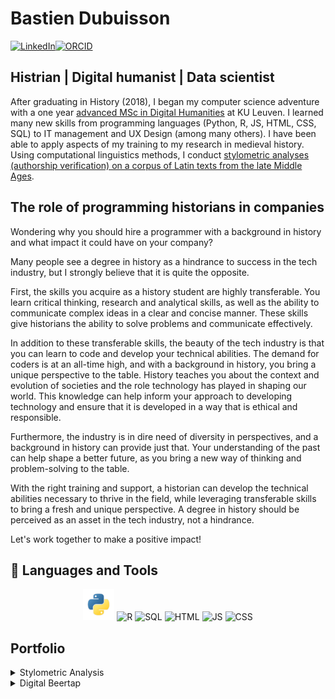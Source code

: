 # Bastien Dubuisson
[![LinkedIn](https://img.shields.io/badge/-LinkedIn-black.svg?style=flat-square&logo=linkedin&colorB=0077b5)](https://www.linkedin.com/in/bastien-dubuisson-805054151/)[![ORCID](https://img.shields.io/badge/-ORCID-red.svg?style=flat-square&logo=orcid&colorB=161616)](https://orcid.org/0000-0001-9703-1521)

## Histrian | Digital humanist | Data scientist

After graduating in History (2018), I began my computer science adventure with a one year [advanced MSc in Digital Humanities](https://set.kuleuven.be/onderwijs/mdh) at KU Leuven. I learned many new skills from programming languages (Python, R, JS, HTML, CSS, SQL) to IT management and UX Design (among many others).
I have been able to apply aspects of my training to my research in medieval history. Using computational linguistics methods, I conduct [stylometric analyses (authorship verification) on a corpus of Latin texts from the late Middle Ages](https://doi.org/10.4000/cem.19285).

## The role of programming historians in companies

Wondering why you should hire a programmer with a background in history and what impact it could have on your company?

Many people see a degree in history as a hindrance to success in the tech industry, but I strongly believe that it is quite the opposite.

First, the skills you acquire as a history student are highly transferable. You learn critical thinking, research and analytical skills, as well as the ability to communicate complex ideas in a clear and concise manner. These skills give historians the ability to solve problems and communicate effectively.

In addition to these transferable skills, the beauty of the tech industry is that you can learn to code and develop your technical abilities. The demand for coders is at an all-time high, and with a background in history, you bring a unique perspective to the table. History teaches you about the context and evolution of societies and the role technology has played in shaping our world. This knowledge can help inform your approach to developing technology and ensure that it is developed in a way that is ethical and responsible.

Furthermore, the industry is in dire need of diversity in perspectives, and a background in history can provide just that. Your understanding of the past can help shape a better future, as you bring a new way of thinking and problem-solving to the table.

With the right training and support, a historian can develop the technical abilities necessary to thrive in the field, while leveraging transferable skills to bring a fresh and unique perspective. A degree in history should be perceived as an asset in the tech industry, not a hindrance.

Let's work together to make a positive impact!

## 🔨 Languages and Tools

<p align="center">
  <img src="https://raw.githubusercontent.com/github/explore/80688e429a7d4ef2fca1e82350fe8e3517d3494d/topics/python/python.png" width="50" height="50" alt="Python">
  <img src="https://www.r-project.org/Rlogo.png" width="50" height="50" alt="R">
  <img src="https://upload.wikimedia.org/wikipedia/commons/8/87/Sql_data_base_with_logo.png" width="80" height="50" alt="SQL">
  <img src="https://seeklogo.com/images/H/html5-logo-7B8B0CFA07-seeklogo.com.png" width="50" height="50" alt="HTML">
  <img src="https://seeklogo.com/images/J/javascript-logo-9BCE547E9F-seeklogo.com.png" width="50" height="50" alt="JS">
  <img src="https://seeklogo.com/images/C/css3-logo-5ACC251568-seeklogo.com.png" width="50" height="50" alt="CSS">
</p>

## Portfolio

<details>
  <summary>Stylometric Analysis</summary>

- **Title:** Stylometric Analysis of a 16th Cent. Hagiographic Corpus
- **Description:** Johannes Scheckmann of Trier. 
- **Technologies Used:** R, machine learning

</details>

<details>
  <summary>Digital Beertap</summary>

- **Title:** The Digital Beertap - a [Web Information Systems](https://onderwijsaanbod.kuleuven.be/syllabi/e/G0Y11AE.htm#activetab=doelstellingen_idp33152) project
- **Description:** This project was co-created with [Maïté van Vyve](https://www.linkedin.com/in/maïté-van-vyve/).
- **Technologies Used:** HTML, CSS, JS

</details>

